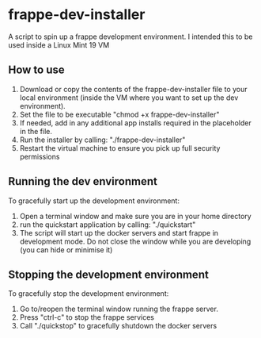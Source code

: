 # frappe-dev-installer
A script to spin up a frappe development environment. I intended this to be used inside a Linux Mint 19 VM

## How to use
1. Download or copy the contents of the frappe-dev-installer file to your local environment (inside the VM where you want to set up the dev environment).
1. Set the file to be executable "chmod +x frappe-dev-installer"
1. If needed, add in any additional app installs required in the placeholder in the file.
1. Run the installer by calling: "./frappe-dev-installer"
1. Restart the virtual machine to ensure you pick up full security permissions

## Running the dev environment
To gracefully start up the development environment:
1. Open a terminal window and make sure you are in your home directory
2. run the quickstart application by calling: "./quickstart"
3. The script will start up the docker servers and start frappe in development mode. Do not close the window while you are developing (you can hide or minimise it)


## Stopping the development environment
To gracefully stop the development environment:
1. Go to/reopen the terminal window running the frappe server.
1. Press "ctrl-c" to stop the frappe services
1. Call "./quickstop" to gracefully shutdown the docker servers

